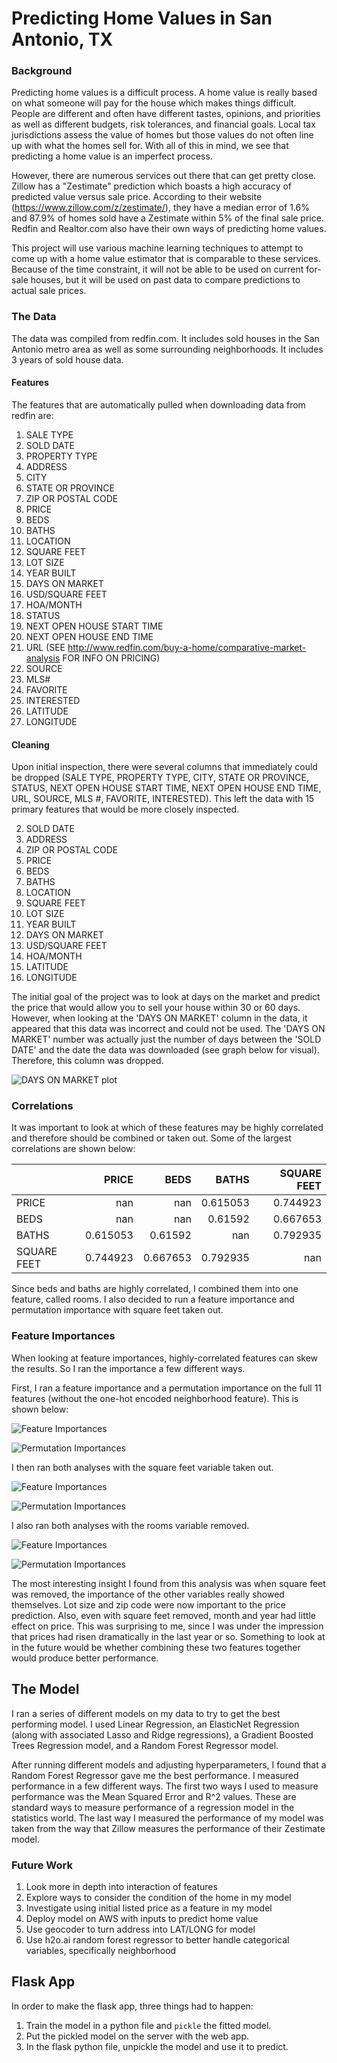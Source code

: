 # Predicting Home Values in San Antonio, TX

### Background

Predicting home values is a difficult process.  A home value is really based on what someone will pay for the house which makes things difficult.  People are different and often have different tastes, opinions, and priorities as well as different budgets, risk tolerances, and financial goals.  Local tax jurisdictions assess the value of homes but those values do not often line up with what the homes sell for.  With all of this in mind, we see that predicting a home value is an imperfect process.

However, there are numerous services out there that can get pretty close.  Zillow has a "Zestimate" prediction which boasts a high accuracy of predicted value versus sale price.  According to their website (https://www.zillow.com/z/zestimate/), they have a median error of 1.6% and 87.9% of homes sold have a Zestimate within 5% of the final sale price.  Redfin and Realtor.com also have their own ways of predicting home values.  

This project will use various machine learning techniques to attempt to come up with a home value estimator that is comparable to these services.  Because of the time constraint, it will not be able to be used on current for-sale houses, but it will be used on past data to compare predictions to actual sale prices. 

### The Data

The data was compiled from redfin.com.  It includes sold houses in the San Antonio metro area as well as some surrounding neighborhoods.  It includes 3 years of sold house data.  

#### Features

The features that are automatically pulled when downloading data from redfin are:
1.   SALE TYPE                                                                                   
2.   SOLD DATE                                                                                   
3.   PROPERTY TYPE                                                                               
4.   ADDRESS                                                                                     
5.   CITY                                                                                        
6.   STATE OR PROVINCE                                                                           
7.   ZIP OR POSTAL CODE                                                                          
8.   PRICE                                                                                       
9.   BEDS                                                                                        
10.   BATHS                                                                                       
11.  LOCATION                                                                                    
12.  SQUARE FEET                                                                                 
13.  LOT SIZE                                                                                    
14.  YEAR BUILT                                                                                  
15.  DAYS ON MARKET                                                                              
16.  USD/SQUARE FEET                                                                               
17.  HOA/MONTH                                                                                   
18.  STATUS                                                                                      
19.  NEXT OPEN HOUSE START TIME                                                                  
20.  NEXT OPEN HOUSE END TIME                                                                    
21.  URL (SEE http://www.redfin.com/buy-a-home/comparative-market-analysis FOR INFO ON PRICING)  
22.  SOURCE                                                                                      
23.  MLS#                                                                                        
24.  FAVORITE                                                                                    
25.  INTERESTED                                                                                  
26.  LATITUDE                                                                                    
27.  LONGITUDE 

#### Cleaning

Upon initial inspection, there were several columns that immediately could be dropped (SALE TYPE, PROPERTY TYPE, CITY, STATE OR PROVINCE, STATUS, NEXT OPEN HOUSE START TIME, NEXT OPEN HOUSE END TIME, URL, SOURCE, MLS #, FAVORITE, INTERESTED).  This left the data with 15 primary features that would be more closely inspected.
                                                                                 
2.   SOLD DATE                                                                              
4.   ADDRESS                                                                                     
7.   ZIP OR POSTAL CODE                                                                          
8.   PRICE                                                                                       
9.   BEDS                                                                                        
10.   BATHS                                                                                       
11.  LOCATION                                                                                    
12.  SQUARE FEET                                                                                 
13.  LOT SIZE                                                                                    
14.  YEAR BUILT                                                                                  
15.  DAYS ON MARKET                                                                              
16.  USD/SQUARE FEET                                                                               
17.  HOA/MONTH                                                                                 
26.  LATITUDE                                                                                    
27.  LONGITUDE 

The initial goal of the project was to look at days on the market and predict the price that would allow you to sell your house within 30 or 60 days.  However, when looking at the 'DAYS ON MARKET' column in the data, it appeared that this data was incorrect and could not be used.  The 'DAYS ON MARKET' number was actually just the number of days between the 'SOLD DATE' and the date the data was downloaded (see graph below for visual).  Therefore, this column was dropped.

![DAYS ON MARKET plot](img/soldplot.png)

### Correlations

It was important to look at which of these features may be highly correlated and therefore should be combined or taken out.  Some of the largest correlations are shown below:

|             |      PRICE |       BEDS |      BATHS |   SQUARE FEET |
|:------------|-----------:|-----------:|-----------:|--------------:|
| PRICE       | nan        | nan        |   0.615053 |      0.744923 |
| BEDS        | nan        | nan        |   0.61592  |      0.667653 |
| BATHS       |   0.615053 |   0.61592  | nan        |      0.792935 |
| SQUARE FEET |   0.744923 |   0.667653 |   0.792935 |    nan        |

Since beds and baths are highly correlated, I combined them into one feature, called rooms.  I also decided to run a feature importance and permutation importance with square feet taken out.

### Feature Importances

When looking at feature importances, highly-correlated features can skew the results.  So I ran the importance a few different ways.

First, I ran a feature importance and a permutation importance on the full 11 features (without the one-hot encoded neighborhood feature).  This is shown below:

![Feature Importances](img/featureimportances2.png)

![Permutation Importances](img/permimportances.png)

I then ran both analyses with the square feet variable taken out.

![Feature Importances](img/FI2.png)

![Permutation Importances](img/permimportances2.png)

I also ran both analyses with the rooms variable removed.

![Feature Importances](img/FI3.png)

![Permutation Importances](img/permimportances3.png)

The most interesting insight I found from this analysis was when square feet was removed, the importance of the other variables really showed themselves.  Lot size and zip code were now important to the price prediction.  Also, even with square feet removed, month and year had little effect on price.  This was surprising to me, since I was under the impression that prices had risen dramatically in the last year or so.  Something to look at in the future would be whether combining these two features together would produce better performance.

## The Model

I ran a series of different models on my data to try to get the best performing model.  I used Linear Regression, an ElasticNet Regression (along with associated Lasso and Ridge regressions), a Gradient Boosted Trees Regression model, and a Random Forest Regressor model.

After running different models and adjusting hyperparameters, I found that a Random Forest Regressor gave me the best performance.  I measured performance in a few different ways.  The first two ways I used to measure performance was the Mean Squared Error and R^2 values.  These are standard ways to measure performance of a regression model in the statistics world.  The last way I measured the performance of my model was taken from the way that Zillow measures the performance of their Zestimate model.  













### Future Work

1. Look more in depth into interaction of features
2. Explore ways to consider the condition of the home in my model
3. Investigate using initial listed price as a feature in my model
4. Deploy model on AWS with inputs to predict home value
5. Use geocoder to turn address into LAT/LONG for model
6. Use h2o.ai random forest regressor to better handle categorical variables, specifically neighborhood

## Flask App

In order to make the flask app, three things had to happen:
1. Train the model in a python file and `pickle` the fitted model.
2. Put the pickled model on the server with the web app.
3. In the flask python file, unpickle the model and use it to predict.